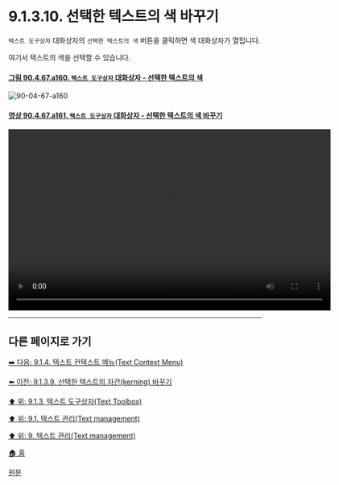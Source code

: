 # 9.1.3.10. 선택한 텍스트의 색 바꾸기
`텍스트 도구상자` 대화상자의 `선택한 텍스트의 색` 버튼을 클릭하면 색 대화상자가 열립니다.

여기서 텍스트의 색을 선택할 수 있습니다.

<a id="90-04-67-a160"></a>

#### [그림 90.4.67.a160. `텍스트 도구상자` 대화상자 - 선택한 텍스트의 색](./90-04-0067-text_toolbox.md#90-04-67-a160)
![90-04-67-a160](https://github.com/wonder13662/gimp/assets/15767104/18fc42b2-faea-47a9-8911-326439ddec72)

<a id="90-04-67-a161"></a>

#### [영상 90.4.67.a161. `텍스트 도구상자` 대화상자 - 선택한 텍스트의 색 바꾸기](./90-04-0067-text_toolbox.md#90-04-67-a161)
<video controls="controls" width="640" height="360" src="https://github.com/wonder13662/gimp/assets/15767104/86bdee65-dd49-4b62-ba9e-38cb07edff0a"></video>

***

## 다른 페이지로 가기

[➡️ 다음: 9.1.4. 텍스트 컨텍스트 메뉴(Text Context Menu)](./09-01-04-00-text_context_menu.md)

[⬅️ 이전: 9.1.3.9. 선택한 텍스트의 자간(kerning) 바꾸기](./09-01-03-09-kerning.md)

[⬆️ 위: 9.1.3. 텍스트 도구상자(Text Toolbox)](./09-01-03-00-text_toolbox.md)

[⬆️ 위: 9.1. 텍스트 관리(Text management)](./09-01-00-text-management.md)

[⬆️ 위: 9. 텍스트 관리(Text management)](./09-00-text-management.md)

[🏠 홈](./00-home.md)

[원문](https://docs.gimp.org/2.10/ko/gimp-image-text-management.html#gimp-text-toolbox)
